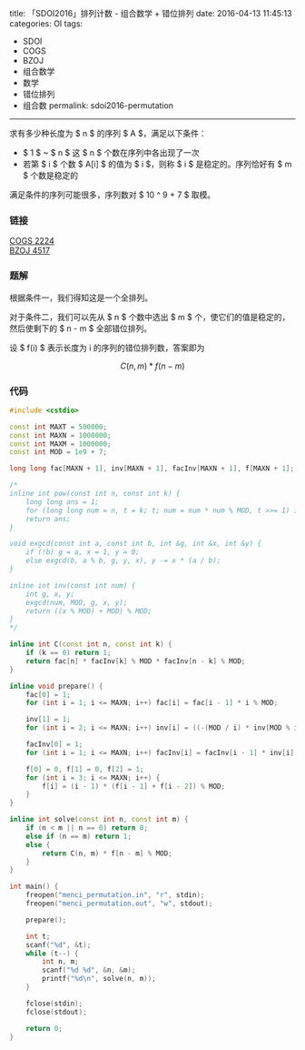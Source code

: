 title: 「SDOI2016」排列计数 - 组合数学 + 错位排列
date: 2016-04-13 11:45:13
categories: OI
tags:
  - SDOI
  - COGS
  - BZOJ
  - 组合数学
  - 数学
  - 错位排列
  - 组合数
permalink: sdoi2016-permutation
---

求有多少种长度为 $ n $ 的序列 $ A $，满足以下条件：

* $ 1 $ ~ $ n $ 这 $ n $ 个数在序列中各出现了一次
* 若第 $ i $ 个数 $ A[i] $ 的值为 $ i $，则称 $ i $ 是稳定的。序列恰好有 $ m $ 个数是稳定的

满足条件的序列可能很多，序列数对 $ 10 ^ 9 + 7 $ 取模。

<!-- more -->

### 链接
[COGS 2224](http://cogs.top/cogs/problem/problem.php?pid=2224)  
[BZOJ 4517](http://www.lydsy.com/JudgeOnline/problem.php?id=4517)

### 题解
根据条件一，我们得知这是一个全排列。

对于条件二，我们可以先从 $ n $ 个数中选出 $ m $ 个，使它们的值是稳定的，然后使剩下的 $ n - m $ 全部错位排列。

设 $ f(i) $ 表示长度为 i 的序列的错位排列数，答案即为

$$ C(n, m) * f(n - m) $$

### 代码
```c++
#include <cstdio>

const int MAXT = 500000;
const int MAXN = 1000000;
const int MAXM = 1000000;
const int MOD = 1e9 + 7;

long long fac[MAXN + 1], inv[MAXN + 1], facInv[MAXN + 1], f[MAXN + 1];

/*
inline int pow(const int n, const int k) {
	long long ans = 1;
	for (long long num = n, t = k; t; num = num * num % MOD, t >>= 1) if (t & 1) ans = ans * num % MOD;
	return ans;
}

void exgcd(const int a, const int b, int &g, int &x, int &y) {
	if (!b) g = a, x = 1, y = 0;
	else exgcd(b, a % b, g, y, x), y -= x * (a / b);
}

inline int inv(const int num) {
	int g, x, y;
	exgcd(num, MOD, g, x, y);
	return ((x % MOD) + MOD) % MOD;
}
*/

inline int C(const int n, const int k) {
	if (k == 0) return 1;
	return fac[n] * facInv[k] % MOD * facInv[n - k] % MOD;
}

inline void prepare() {
	fac[0] = 1;
	for (int i = 1; i <= MAXN; i++) fac[i] = fac[i - 1] * i % MOD;

	inv[1] = 1;
	for (int i = 2; i <= MAXN; i++) inv[i] = ((-(MOD / i) * inv[MOD % i]) % MOD + MOD) % MOD;

	facInv[0] = 1;
	for (int i = 1; i <= MAXN; i++) facInv[i] = facInv[i - 1] * inv[i] % MOD;

	f[0] = 0, f[1] = 0, f[2] = 1;
	for (int i = 3; i <= MAXN; i++) {
		f[i] = (i - 1) * (f[i - 1] + f[i - 2]) % MOD;
	}
}

inline int solve(const int n, const int m) {
	if (n < m || n == 0) return 0;
	else if (n == m) return 1;
	else {
		return C(n, m) * f[n - m] % MOD;
	}
}

int main() {
	freopen("menci_permutation.in", "r", stdin);
	freopen("menci_permutation.out", "w", stdout);

	prepare();

	int t;
	scanf("%d", &t);
	while (t--) {
		int n, m;
		scanf("%d %d", &n, &m);
		printf("%d\n", solve(n, m));
	}

	fclose(stdin);
	fclose(stdout);

	return 0;
}
```
